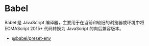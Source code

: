 # Babel

Babel 是 JavaScript 编译器，主要用于在当前和较旧的浏览器或环境中将 ECMAScript 2015+ 代码转换为 JavaScript 的向后兼容版本。

- [@babel/preset-env](./babel/babel-preset-env.md)
